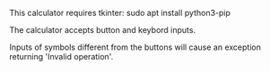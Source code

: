 This calculator requires tkinter:
    sudo apt install python3-pip

The calculator accepts button and keybord inputs.

Inputs of symbols different from the buttons will cause an exception returning 'Invalid operation'.